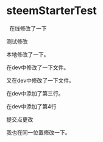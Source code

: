 # steemStarterTest
 
在线修改了一下

测试修改

本地修改了一下。

在dev中修改了一下文件。

又在dev中修改了一下文件。

在dev中添加了第三行。

在dev中添加了第4行

提交点更改

我也在同一位置修改一下。
